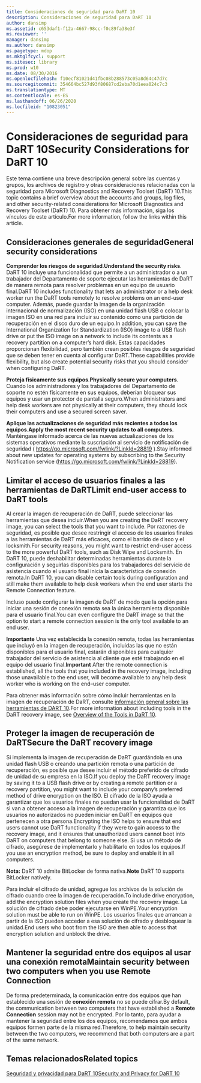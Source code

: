 ```yaml
---
title: Consideraciones de seguridad para DaRT 10
description: Consideraciones de seguridad para DaRT 10
author: dansimp
ms.assetid: c653daf1-f12a-4667-98cc-f0c89fa38e3f
ms.reviewer: ''
manager: dansimp
ms.author: dansimp
ms.pagetype: mdop
ms.mktglfcycl: support
ms.sitesec: library
ms.prod: w10
ms.date: 08/30/2016
ms.openlocfilehash: f10ecf81021d41fbc08b288573c05a8d64c47d7c
ms.sourcegitcommit: 354664bc527d93f80687cd2eba70d1eea024c7c3
ms.translationtype: MT
ms.contentlocale: es-ES
ms.lasthandoff: 06/26/2020
ms.locfileid: "10823051"
---
```

# <span data-ttu-id="240de-103">Consideraciones de seguridad para DaRT 10</span><span class="sxs-lookup"><span data-stu-id="240de-103">Security Considerations for DaRT 10</span></span>


<span data-ttu-id="240de-104">Este tema contiene una breve descripción general sobre las cuentas y grupos, los archivos de registro y otras consideraciones relacionadas con la seguridad para Microsoft Diagnostics and Recovery Toolset (DaRT) 10.</span><span class="sxs-lookup"><span data-stu-id="240de-104">This topic contains a brief overview about the accounts and groups, log files, and other security-related considerations for Microsoft Diagnostics and Recovery Toolset (DaRT) 10.</span></span> <span data-ttu-id="240de-105">Para obtener más información, siga los vínculos de este artículo.</span><span class="sxs-lookup"><span data-stu-id="240de-105">For more information, follow the links within this article.</span></span>

## <span data-ttu-id="240de-106">Consideraciones generales de seguridad</span><span class="sxs-lookup"><span data-stu-id="240de-106">General security considerations</span></span>


<span data-ttu-id="240de-107">**Comprender los riesgos de seguridad**.</span><span class="sxs-lookup"><span data-stu-id="240de-107">**Understand the security risks**.</span></span> <span data-ttu-id="240de-108">DaRT 10 incluye una funcionalidad que permite a un administrador o a un trabajador del Departamento de soporte ejecutar las herramientas de DaRT de manera remota para resolver problemas en un equipo de usuario final.</span><span class="sxs-lookup"><span data-stu-id="240de-108">DaRT 10 includes functionality that lets an administrator or a help desk worker run the DaRT tools remotely to resolve problems on an end-user computer.</span></span> <span data-ttu-id="240de-109">Además, puede guardar la imagen de la organización internacional de normalización (ISO) en una unidad flash USB o colocar la imagen ISO en una red para incluir su contenido como una partición de recuperación en el disco duro de un equipo.</span><span class="sxs-lookup"><span data-stu-id="240de-109">In addition, you can save the International Organization for Standardization (ISO) image to a USB flash drive or put the ISO image on a network to include its contents as a recovery partition on a computer’s hard disk.</span></span> <span data-ttu-id="240de-110">Estas capacidades proporcionan flexibilidad, pero también crean posibles riesgos de seguridad que se deben tener en cuenta al configurar DaRT.</span><span class="sxs-lookup"><span data-stu-id="240de-110">These capabilities provide flexibility, but also create potential security risks that you should consider when configuring DaRT.</span></span>

<span data-ttu-id="240de-111">**Proteja físicamente sus equipos**.</span><span class="sxs-lookup"><span data-stu-id="240de-111">**Physically secure your computers**.</span></span> <span data-ttu-id="240de-112">Cuando los administradores y los trabajadores del Departamento de soporte no estén físicamente en sus equipos, deberían bloquear sus equipos y usar un protector de pantalla seguro.</span><span class="sxs-lookup"><span data-stu-id="240de-112">When administrators and help desk workers are not physically at their computers, they should lock their computers and use a secured screen saver.</span></span>

<span data-ttu-id="240de-113">**Aplique las actualizaciones de seguridad más recientes a todos los equipos**.</span><span class="sxs-lookup"><span data-stu-id="240de-113">**Apply the most recent security updates to all computers**.</span></span> <span data-ttu-id="240de-114">Manténgase informado acerca de las nuevas actualizaciones de los sistemas operativos mediante la suscripción al servicio de notificación de seguridad ( <https://go.microsoft.com/fwlink/?LinkId=28819> ).</span><span class="sxs-lookup"><span data-stu-id="240de-114">Stay informed about new updates for operating systems by subscribing to the Security Notification service (<https://go.microsoft.com/fwlink/?LinkId=28819>).</span></span>

## <span data-ttu-id="240de-115">Limitar el acceso de usuarios finales a las herramientas de DaRT</span><span class="sxs-lookup"><span data-stu-id="240de-115">Limit end-user access to DaRT tools</span></span>


<span data-ttu-id="240de-116">Al crear la imagen de recuperación de DaRT, puede seleccionar las herramientas que desea incluir.</span><span class="sxs-lookup"><span data-stu-id="240de-116">When you are creating the DaRT recovery image, you can select the tools that you want to include.</span></span> <span data-ttu-id="240de-117">Por razones de seguridad, es posible que desee restringir el acceso de los usuarios finales a las herramientas de DaRT más eficaces, como el barrido de disco y el locksmith.</span><span class="sxs-lookup"><span data-stu-id="240de-117">For security reasons, you might want to restrict end-user access to the more powerful DaRT tools, such as Disk Wipe and Locksmith.</span></span> <span data-ttu-id="240de-118">En DaRT 10, puede deshabilitar determinadas herramientas durante la configuración y seguirlas disponibles para los trabajadores del servicio de asistencia cuando el usuario final inicia la característica de conexión remota.</span><span class="sxs-lookup"><span data-stu-id="240de-118">In DaRT 10, you can disable certain tools during configuration and still make them available to help desk workers when the end user starts the Remote Connection feature.</span></span>

<span data-ttu-id="240de-119">Incluso puede configurar la imagen de DaRT de modo que la opción para iniciar una sesión de conexión remota sea la única herramienta disponible para el usuario final.</span><span class="sxs-lookup"><span data-stu-id="240de-119">You can even configure the DaRT image so that the option to start a remote connection session is the only tool available to an end user.</span></span>

<span data-ttu-id="240de-120">**Importante**  Una vez establecida la conexión remota, todas las herramientas que incluyó en la imagen de recuperación, incluidas las que no están disponibles para el usuario final, estarán disponibles para cualquier trabajador del servicio de asistencia al cliente que esté trabajando en el equipo del usuario final.</span><span class="sxs-lookup"><span data-stu-id="240de-120">**Important** After the remote connection is established, all the tools that you included in the recovery image, including those unavailable to the end user, will become available to any help desk worker who is working on the end–user computer.</span></span>

 

<span data-ttu-id="240de-121">Para obtener más información sobre cómo incluir herramientas en la imagen de recuperación de DaRT, consulte [información general sobre las herramientas de DART 10](overview-of-the-tools-in-dart-10.md).</span><span class="sxs-lookup"><span data-stu-id="240de-121">For more information about including tools in the DaRT recovery image, see [Overview of the Tools in DaRT 10](overview-of-the-tools-in-dart-10.md).</span></span>

## <span data-ttu-id="240de-122">Proteger la imagen de recuperación de DaRT</span><span class="sxs-lookup"><span data-stu-id="240de-122">Secure the DaRT recovery image</span></span>


<span data-ttu-id="240de-123">Si implementa la imagen de recuperación de DaRT guardándola en una unidad flash USB o creando una partición remota o una partición de recuperación, es posible que desee incluir el método preferido de cifrado de unidad de su empresa en la ISO.</span><span class="sxs-lookup"><span data-stu-id="240de-123">If you deploy the DaRT recovery image by saving it to a USB flash drive or by creating a remote partition or a recovery partition, you might want to include your company’s preferred method of drive encryption on the ISO.</span></span> <span data-ttu-id="240de-124">El cifrado de la ISO ayuda a garantizar que los usuarios finales no puedan usar la funcionalidad de DaRT si van a obtener acceso a la imagen de recuperación y garantiza que los usuarios no autorizados no pueden iniciar en DaRT en equipos que pertenecen a otra persona.</span><span class="sxs-lookup"><span data-stu-id="240de-124">Encrypting the ISO helps to ensure that end users cannot use DaRT functionality if they were to gain access to the recovery image, and it ensures that unauthorized users cannot boot into DaRT on computers that belong to someone else.</span></span> <span data-ttu-id="240de-125">Si usa un método de cifrado, asegúrese de implementarlo y habilitarlo en todos los equipos.</span><span class="sxs-lookup"><span data-stu-id="240de-125">If you use an encryption method, be sure to deploy and enable it in all computers.</span></span>

<span data-ttu-id="240de-126">**Nota:**  DaRT 10 admite BitLocker de forma nativa.</span><span class="sxs-lookup"><span data-stu-id="240de-126">**Note** DaRT 10 supports BitLocker natively.</span></span>

 

<span data-ttu-id="240de-127">Para incluir el cifrado de unidad, agregue los archivos de la solución de cifrado cuando cree la imagen de recuperación.</span><span class="sxs-lookup"><span data-stu-id="240de-127">To include drive encryption, add the encryption solution files when you create the recovery image.</span></span> <span data-ttu-id="240de-128">La solución de cifrado debe poder ejecutarse en WinPE.</span><span class="sxs-lookup"><span data-stu-id="240de-128">Your encryption solution must be able to run on WinPE.</span></span> <span data-ttu-id="240de-129">Los usuarios finales que arrancan a partir de la ISO pueden acceder a esa solución de cifrado y desbloquear la unidad.</span><span class="sxs-lookup"><span data-stu-id="240de-129">End users who boot from the ISO are then able to access that encryption solution and unblock the drive.</span></span>

## <span data-ttu-id="240de-130">Mantener la seguridad entre dos equipos al usar una conexión remota</span><span class="sxs-lookup"><span data-stu-id="240de-130">Maintain security between two computers when you use Remote Connection</span></span>


<span data-ttu-id="240de-131">De forma predeterminada, la comunicación entre dos equipos que han establecido una sesión de **conexión remota** no se puede cifrar.</span><span class="sxs-lookup"><span data-stu-id="240de-131">By default, the communication between two computers that have established a **Remote Connection** session may not be encrypted.</span></span> <span data-ttu-id="240de-132">Por lo tanto, para ayudar a mantener la seguridad entre los dos equipos, recomendamos que ambos equipos formen parte de la misma red.</span><span class="sxs-lookup"><span data-stu-id="240de-132">Therefore, to help maintain security between the two computers, we recommend that both computers are a part of the same network.</span></span>

## <span data-ttu-id="240de-133">Temas relacionados</span><span class="sxs-lookup"><span data-stu-id="240de-133">Related topics</span></span>


[<span data-ttu-id="240de-134">Seguridad y privacidad para DaRT 10</span><span class="sxs-lookup"><span data-stu-id="240de-134">Security and Privacy for DaRT 10</span></span>](security-and-privacy-for-dart-10.md)

 

 





